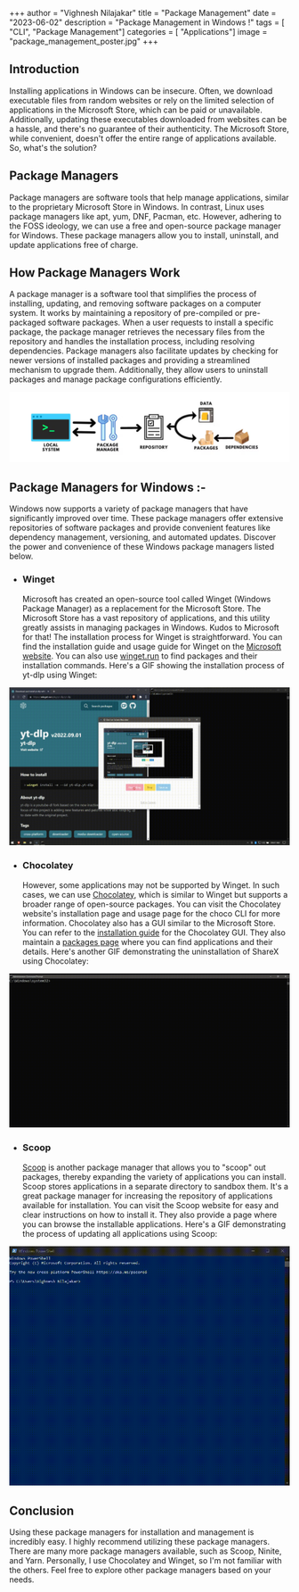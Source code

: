 +++
author = "Vighnesh Nilajakar"
title = "Package Management"
date = "2023-06-02"
description = "Package Management in Windows !"
tags = [
    "CLI",
	"Package Management"]
categories = [
    "Applications"]
image = "package_management_poster.jpg"
+++

## Introduction

Installing applications in Windows can be insecure. Often, we download executable files from random websites or rely on the limited selection of applications in the Microsoft Store, which can be paid or unavailable. Additionally, updating these executables downloaded from websites can be a hassle, and there's no guarantee of their authenticity. The Microsoft Store, while convenient, doesn't offer the entire range of applications available. So, what's the solution?

## Package Managers

Package managers are software tools that help manage applications, similar to the proprietary Microsoft Store in Windows. In contrast, Linux uses package managers like apt, yum, DNF, Pacman, etc. However, adhering to the FOSS ideology, we can use a free and open-source package manager for Windows. These package managers allow you to install, uninstall, and update applications free of charge.

## How Package Managers Work

A package manager is a software tool that simplifies the process of installing, updating, and removing software packages on a computer system. It works by maintaining a repository of pre-compiled or pre-packaged software packages. When a user requests to install a specific package, the package manager retrieves the necessary files from the repository and handles the installation process, including resolving dependencies. Package managers also facilitate updates by checking for newer versions of installed packages and providing a streamlined mechanism to upgrade them. Additionally, they allow users to uninstall packages and manage package configurations efficiently.

![Workings of Package Managers](workings.jpg)

## Package Managers for Windows :-

Windows now supports a variety of package managers that have significantly improved over time. These package managers offer extensive repositories of software packages and provide convenient features like dependency management, versioning, and automated updates. Discover the power and convenience of these Windows package managers listed below.

* ### Winget

    Microsoft has created an open-source tool called Winget (Windows Package Manager) as a replacement for the Microsoft Store. The Microsoft Store has a vast repository of applications, and this utility greatly assists in managing packages in Windows. Kudos to Microsoft for that! The installation process for Winget is straightforward. You can find the installation guide and usage guide for Winget on the [Microsoft website](https://learn.microsoft.com/en-us/windows/package-manager/winget/#install-winget). You can also use [winget.run](https://winget.run/) to find packages and their installation commands. Here's a GIF showing the installation process of yt-dlp using Winget:

![Installing yt-dlp with Winget](https://github.com/AloogZ/AloogZ.github.io/blob/main/content/post/package_management/winget_install.gif?raw=true)

* ### Chocolatey

    However, some applications may not be supported by Winget. In such cases, we can use [Chocolatey](https://chocolatey.org/), which is similar to Winget but supports a broader range of open-source packages. You can visit the Chocolatey website's installation page and usage page for the choco CLI for more information. Chocolatey also has a GUI similar to the Microsoft Store. You can refer to the [installation guide](https://docs.chocolatey.org/en-us/chocolatey-gui/setup/installation) for the Chocolatey GUI. They also maintain a [packages page](https://community.chocolatey.org/packages) where you can find applications and their details. Here's another GIF demonstrating the uninstallation of ShareX using Chocolatey:

![Uninstalling ShareX with Chocolatey](https://github.com/AloogZ/AloogZ.github.io/blob/main/content/post/package_management/choco_uninstall.gif?raw=true)

* ### Scoop

    [Scoop](https://scoop.sh/) is another package manager that allows you to "scoop" out packages, thereby expanding the variety of applications you can install. Scoop stores applications in a separate directory to sandbox them. It's a great package manager for increasing the repository of applications available for installation. You can visit the Scoop website for easy and clear instructions on how to install it. They also provide a page where you can browse the installable applications. Here's a GIF demonstrating the process of updating all applications using Scoop:

![Updating all applications with Scoop](https://github.com/AloogZ/AloogZ.github.io/blob/main/content/post/package_management/scoop_update.gif?raw=true)

## Conclusion

Using these package managers for installation and management is incredibly easy. I highly recommend utilizing these package managers. There are many more package managers available, such as Scoop, Ninite, and Yarn. Personally, I use Chocolatey and Winget, so I'm not familiar with the others. Feel free to explore other package managers based on your needs.
